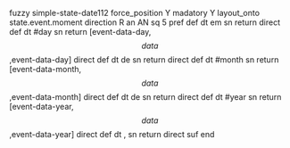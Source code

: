 fuzzy simple-state-date112
   force_position Y
   madatory Y
   layout_onto state.event.moment
   direction R
   an AN
   sq 5
   pref 
   def 
    dt em
    sn 
    return 
    direct 
   def 
    dt #day
    sn 
    return [event-data-day,$$data$$,event-data-day]
    direct 
   def 
    dt de
    sn 
    return 
    direct 
   def 
    dt #month
    sn 
    return [event-data-month,$$data$$,event-data-month]
    direct 
   def 
    dt de
    sn 
    return 
    direct 
   def 
    dt #year
    sn 
    return [event-data-year,$$data$$,event-data-year]
    direct 
   def 
    dt \,
    sn 
    return 
    direct 
   suf 
end
